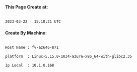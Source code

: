 
   
#### This Page Create at:

```bash

2023-03-22 - 15:10:31 UTC

```

#### Create By Machine:

```bash

Host Name : fv-az646-871

platform  : Linux-5.15.0-1034-azure-x86_64-with-glibc2.35

Ip Local  : 10.1.0.168

```

